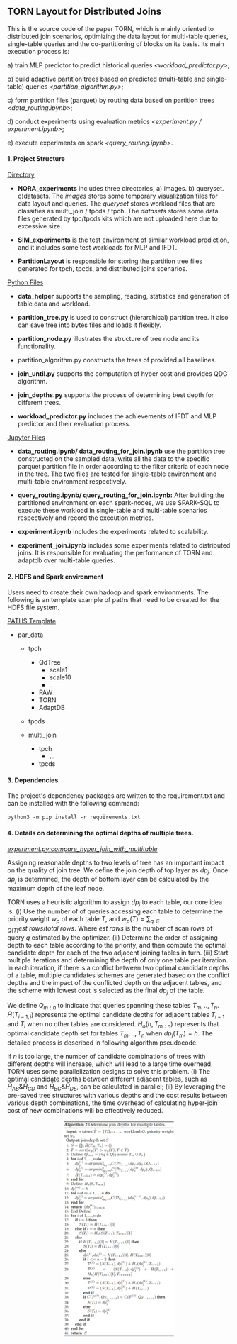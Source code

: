 ## TORN Layout for Distributed Joins

This is the source code of the paper TORN, which is mainly oriented to distributed join scenarios, optimizing the data layout for multi-table queries, single-table queries and the co-partitioning of blocks on its basis. Its main execution process is: 

a) train MLP predictor to predict historical queries _<workload_predictor.py>_; 

b) build adaptive partition trees based on predicted (multi-table and single-table) queries _<partition_algorithm.py>_; 

c) form partition files (parquet) by routing data based on partition trees _<data_routing.ipynb>_; 

d) conduct experiments using evaluation metrics _<experiment.py / experiment.ipynb>_; 

e) execute experiments on spark _<query_routing.ipynb>_.

#### 1. Project Structure

<u>Directory</u>

- **NORA_experiments** includes three directories, a) images. b) queryset. c)datasets. The *images* stores some temporary visualization files for data layout and queries. The *queryset* stores workload files that are classifies as multi_join / tpcds / tpch. The *datasets* stores some data files generated by tpc/tpcds kits which are not uploaded here due to excessive size. 
- **SIM_experiments** is the test environment of similar workload prediction, and it includes some test workloads for MLP and IFDT. 

- **PartitionLayout** is responsible for storing the partition tree files generated for tpch, tpcds, and distributed joins scenarios.

<u>Python Files</u>

- **data_helper** supports the sampling, reading, statistics and generation of table data and workload.

- **partition_tree.py**  is used to construct (hierarchical) partition tree. It also can save tree into bytes files and loads it flexibly.

- **partition_node.py** illustrates the structure of tree node and its functionality.
- partition_algorithm.py constructs the trees of provided all baselines.
- **join_until.py** supports the computation of hyper cost and provides QDG algorithm.
- **join_depths.py** supports the process of determining best depth for different trees.
- **workload_predictor.py** includes the achievements of IFDT and MLP predictor and their evaluation process.

<u>Jupyter Files</u>

- **data_routing.ipynb/ data_routing_for_join.ipynb**  use the partition tree constructed on the sampled data, write all the data to the specific parquet partition file in order according to the filter criteria of each node in the tree. The two files are tested for single-table environment and multi-table environment respectively.

- **query_routing.ipynb/ query_routing_for_join.ipynb:** After building the partitioned environment on each spark-nodes, we use SPARK-SQL to execute these workload in single-table and multi-table scenarios respectively and record the execution metrics.

- **experiment.ipynb** includes the experiments related to scalability.

- **experiment_join.ipynb** includes some experiments related to distributed joins. It is responsible for evaluating the performance of TORN and adaptdb over multi-table queries.

#### 2. HDFS and Spark environment

Users need to create their own hadoop and spark environments. The following is an template example of paths that need to be created for the HDFS file system.

<u>PATHS Template</u>

- par_data

  - tpch
    - QdTree
      - scale1
      - scale10
      - ...
    - PAW
    - TORN
    - AdaptDB
  - tpcds

  - multi_join
    - tpch
      - ...
    - tpcds

#### 3. Dependencies

The project's dependency packages are written to the requirement.txt and can be installed with the following command:

```shell
python3 -m pip install -r requirements.txt
```

#### 4. Details on determining the optimal depths of multiple trees.

_<experiment.py:compare_hyper_join_with_multitable>_

Assigning reasonable depths to two levels of tree has an important impact on the quality of join tree. We define the join depth of top layer as $dp_j$. Once $dp_j$ is determined, the depth of bottom layer can be calculated by the maximum depth of the leaf node.

TORN uses a heuristic algorithm to assign $dp_j$ to each table, our core idea is: (i) Use the number of of queries accessing each table to determine the priority weight $w_p$ of each table $T$, and $w_p(T)=\sum_{q\in Q(T)}{est\ rows}/{total\ rows}$. Where $est\ rows$ is the number of scan rows of query $q$ estimated by the optimizer. (ii) Determine the order of assigning depth to each table according to the priority, and then compute the optimal candidate depth for each of the two adjacent joining tables in turn. (iii) Start multiple iterations and determining the depth of only one table per iteration. In each iteration, if there is a conflict between two optimal candidate depths of a table, multiple candidates schemes are generated based on the conflict depths and the impact of the conflicted depth on the adjacent tables, and the scheme with lowest cost is selected as the final $dp_j$ of the table. 

We define $Q_{m:n}$ to indicate that queries spanning these tables $T_m,..,T_n$. $\hat{H}(T_{i-1,i})$ represents the optimal candidate depths for adjacent tables $T_{i-1}$ and $T_i$ when no other tables are considered. $H_o(h,T_{m:n})$ represents that optimal candidate depth set for tables $T_m,..,T_n$ when $dp_j(T_m)=h$. The detailed process is described in following algorithm pseudocode. 

If $n$ is too large, the number of candidate combinations of trees with different depths will increase, which will lead to a large time overhead. TORN uses some parallelization designs to solve this problem. (i) The optimal candidate depths between different adjacent tables, such as $\bar{H}_{AB}\&\bar{H}_{CD}$ and $\bar{H}_{BC}\&\bar{H}_{DE}$, can be calculated in parallel; (ii) By leveraging the pre-saved tree structures with various depths and the cost results between various depth combinations, the time overhead of calculating hyper-join cost of new combinations will be effectively reduced.


<center><img src="img.png" width="50%"></center>